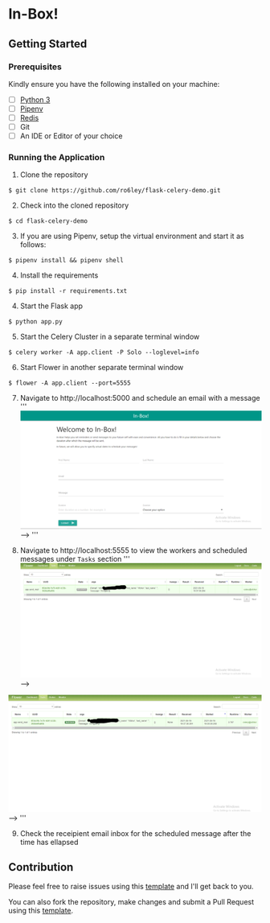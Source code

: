 # In-Box! 

## Getting Started

### Prerequisites

Kindly ensure you have the following installed on your machine:

- [ ] [Python 3](https://realpython.com/installing-python/)
- [ ] [Pipenv](https://pipenv.readthedocs.io/en/latest/#install-pipenv-today)
- [ ] [Redis](http://redis.io/)
- [ ] Git
- [ ] An IDE or Editor of your choice

### Running the Application

1. Clone the repository
```
$ git clone https://github.com/ro6ley/flask-celery-demo.git
```

2. Check into the cloned repository
```
$ cd flask-celery-demo
```

3. If you are using Pipenv, setup the virtual environment and start it as follows:
```
$ pipenv install && pipenv shell
```

4. Install the requirements
```
$ pip install -r requirements.txt
```

4. Start the Flask app
```
$ python app.py
```

5. Start the Celery Cluster in a separate terminal window
```
$ celery worker -A app.client -P Solo --loglevel=info
```

6. Start Flower in another separate terminal window
```
$ flower -A app.client --port=5555
```

7. Navigate to http://localhost:5000 and schedule an email with a message
'''
<a href="https://github.com/gyrsh"><img src="https://github.com/gyrsh/EmailUsingCelery/blob/main/Screenshot%20(52).png" ></a>-->
'''

8. Navigate to http://localhost:5555 to view the workers and scheduled messages under `Tasks` section
'''
<a href="https://github.com/gyrsh"><img src="https://github.com/gyrsh/EmailUsingCelery/blob/main/Screenshot%20(53).png" ></a>-->

<a href="https://github.com/gyrsh"><img src="https://github.com/gyrsh/EmailUsingCelery/blob/main/Screenshot%20(54).png" ></a>-->
'''

9. Check the receipient email inbox for the scheduled message after the time has ellapsed


## Contribution

Please feel free to raise issues using this [template](./.github/ISSUE_TEMPLATE.md) and I'll get back to you.

You can also fork the repository, make changes and submit a Pull Request using this [template](./.github/PULL_REQUEST_TEMPLATE.md).

